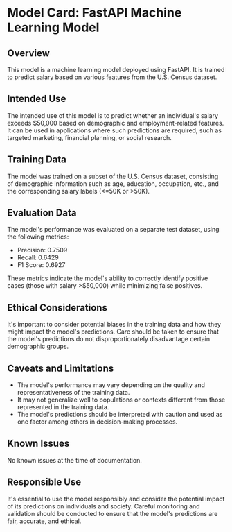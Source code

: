 # Model Card: FastAPI Machine Learning Model

## Overview

This model is a machine learning model deployed using FastAPI. It is trained to predict salary based on various features from the U.S. Census dataset.

## Intended Use

The intended use of this model is to predict whether an individual's salary exceeds $50,000 based on demographic and employment-related features. It can be used in applications where such predictions are required, such as targeted marketing, financial planning, or social research.

## Training Data

The model was trained on a subset of the U.S. Census dataset, consisting of demographic information such as age, education, occupation, etc., and the corresponding salary labels (<=50K or >50K).

## Evaluation Data

The model's performance was evaluated on a separate test dataset, using the following metrics:

- Precision: 0.7509
- Recall: 0.6429
- F1 Score: 0.6927

These metrics indicate the model's ability to correctly identify positive cases (those with salary >$50,000) while minimizing false positives.

## Ethical Considerations

It's important to consider potential biases in the training data and how they might impact the model's predictions. Care should be taken to ensure that the model's predictions do not disproportionately disadvantage certain demographic groups.

## Caveats and Limitations

- The model's performance may vary depending on the quality and representativeness of the training data.
- It may not generalize well to populations or contexts different from those represented in the training data.
- The model's predictions should be interpreted with caution and used as one factor among others in decision-making processes.

## Known Issues

No known issues at the time of documentation.

## Responsible Use

It's essential to use the model responsibly and consider the potential impact of its predictions on individuals and society. Careful monitoring and validation should be conducted to ensure that the model's predictions are fair, accurate, and ethical.
